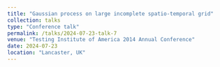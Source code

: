 ```yaml
---
title: "Gaussian process on large incomplete spatio-temporal grid"
collection: talks
type: "Conference talk"
permalink: /talks/2024-07-23-talk-7
venue: "Testing Institute of America 2014 Annual Conference"
date: 2024-07-23
location: "Lancaster, UK"
---
```


